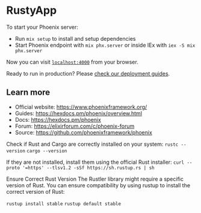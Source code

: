 # RustyApp

To start your Phoenix server:

  * Run `mix setup` to install and setup dependencies
  * Start Phoenix endpoint with `mix phx.server` or inside IEx with `iex -S mix phx.server`

Now you can visit [`localhost:4000`](http://localhost:4000) from your browser.

Ready to run in production? Please [check our deployment guides](https://hexdocs.pm/phoenix/deployment.html).

## Learn more

  * Official website: https://www.phoenixframework.org/
  * Guides: https://hexdocs.pm/phoenix/overview.html
  * Docs: https://hexdocs.pm/phoenix
  * Forum: https://elixirforum.com/c/phoenix-forum
  * Source: https://github.com/phoenixframework/phoenix


Check if Rust and Cargo are correctly installed on your system:
`rustc --version`
`cargo --version`

If they are not installed, install them using the official Rust installer:
`curl --proto '=https' --tlsv1.2 -sSf https://sh.rustup.rs | sh`


Ensure Correct Rust Version
The Rustler library might require a specific version of Rust. You can ensure compatibility by using rustup to install the correct version of Rust:

`rustup install stable`
`rustup default stable`
